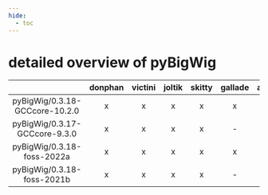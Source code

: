 ```yaml
---
hide:
  - toc
---
```


detailed overview of pyBigWig
=============================

| |donphan|victini|joltik|skitty|gallade|accelgor|swalot|doduo|
| :---: | :---: | :---: | :---: | :---: | :---: | :---: | :---: | :---: |
|pyBigWig/0.3.18-GCCcore-10.2.0|x|x|x|x|x|-|x|x|
|pyBigWig/0.3.17-GCCcore-9.3.0|x|x|x|x|-|-|x|-|
|pyBigWig/0.3.18-foss-2022a|x|x|x|x|x|x|x|x|
|pyBigWig/0.3.18-foss-2021b|x|x|x|x|-|x|x|x|
